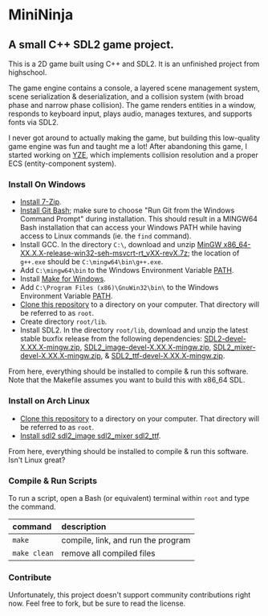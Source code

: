 MiniNinja
===
A small C++ SDL2 game project.
---
This is a 2D game built using C++ and SDL2. It is an unfinished project from highschool.

The game engine contains a console, a layered scene management system, scene serialization & deserialization, and a collision system (with broad phase and narrow phase collision). The game renders entities in a window, responds to keyboard input, plays audio, manages textures, and supports fonts via SDL2.

I never got around to actually making the game, but building this low-quality game engine was fun and taught me a lot!
After abandoning this game, I started working on [YZE](https://github.com/mboyea/YZE), which implements collision resolution and a proper ECS (entity-component system).

### Install On Windows
* [Install 7-Zip](https://7-zip.org/download.html).
* [Install Git Bash](https://git-scm.com/download/win); make sure to choose "Run Git from the Windows Command Prompt" during installation. This should result in a MINGW64 Bash installation that can access your Windows PATH while having access to Linux commands (ie. the `find` command).
* Install GCC. In the directory `C:\`, download and unzip [MinGW x86_64-XX.X.X-release-win32-seh-msvcrt-rt_vXX-revX.7z](https://github.com/niXman/mingw-builds-binaries/releases); the location of `g++.exe` should be `C:\mingw64\bin\g++.exe`.
* Add `C:\mingw64\bin` to the Windows Environment Variable [PATH](https://www.computerhope.com/issues/ch000549.htm).
* Install [Make for Windows](https://gnuwin32.sourceforge.net/packages/make.htm).
* Add `C:\Program Files (x86)\GnuWin32\bin\` to the Windows Environment Variable [PATH](https://www.computerhope.com/issues/ch000549.htm).
* [Clone this repository](https://docs.github.com/en/repositories/creating-and-managing-repositories/cloning-a-repository#cloning-a-repository) to a directory on your computer. That directory will be referred to as `root`.
* Create directory `root/lib`.
* Install SDL2. In the directory `root/lib`, download and unzip the latest stable buxfix release from the following dependencies: [SDL2-devel-X.XX.X-mingw.zip](https://github.com/libsdl-org/SDL/releases), [SDL2_image-devel-X.XX.X-mingw.zip](https://github.com/libsdl-org/SDL_image/releases), [SDL2_mixer-devel-X.XX.X-mingw.zip](https://github.com/libsdl-org/SDL_mixer/releases), & [SDL2_ttf-devel-X.XX.X-mingw.zip](https://github.com/libsdl-org/SDL_ttf/releases).

From here, everything should be installed to compile & run this software. Note that the Makefile assumes you want to build this with x86_64 SDL.

### Install on Arch Linux
* [Clone this repository](https://docs.github.com/en/repositories/creating-and-managing-repositories/cloning-a-repository#cloning-a-repository) to a directory on your computer. That directory will be referred to as `root`.
* [Install sdl2 sdl2_image sdl2_mixer sdl2_ttf](https://wiki.archlinux.org/title/SDL).

From here, everything should be installed to compile & run this software. Isn't Linux great?

### Compile & Run Scripts
To run a script, open a Bash (or equivalent) terminal within `root` and type the command.

| command | description |
|:----------- |:----------- |
| `make` | compile, link, and run the program |
| `make clean` | remove all compiled files |

### Contribute
Unfortunately, this project doesn't support community contributions right now. Feel free to fork, but be sure to read the license.
